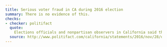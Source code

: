 ```yaml
---
title: Serious voter fraud in CA during 2016 election
summary: There is no evidence of this.
checks:
- checker: politifact
  quote:
    Elections officials and nonpartisan observers in California said there were no widespread reports of voter fraud. The state has some of the most stringent voter verification laws in the country. Allegations of fraud are so rare that Los Angeles County, the state’s largest county, does not track them.
  source: http://www.politifact.com/california/statements/2016/nov/28/donald-trump/pants-fire-trumps-claim-about-california-voter-fra/
---
```

